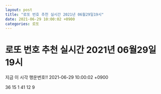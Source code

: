```yaml
---
layout: post
title: "로또 번호 추천 실시간 2021년 06월29일19시"
date: 2021-06-29 10:00:02 +0900
categories: 로또
---
```


# 로또 번호 추천 실시간 2021년 06월29일19시

지금 이 시각 행운번호!! 2021-06-29 10:00:02 +0900

 36  15  1  41  12  9 

